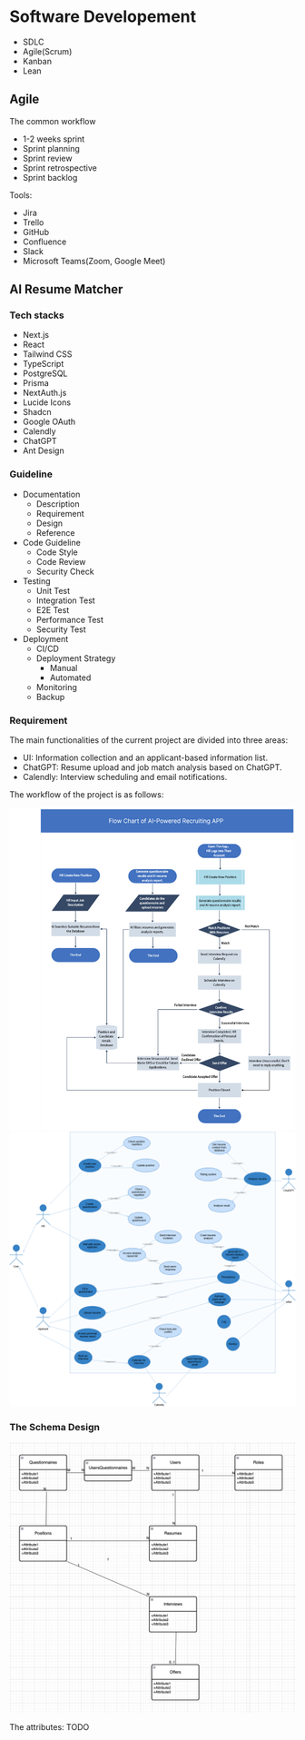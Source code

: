 # Software Developement

- SDLC
- Agile(Scrum)
- Kanban
- Lean

## Agile

The common workflow

- 1-2 weeks sprint
- Sprint planning
- Sprint review
- Sprint retrospective
- Sprint backlog

Tools:

- Jira
- Trello
- GitHub
- Confluence
- Slack
- Microsoft Teams(Zoom, Google Meet)

## AI Resume Matcher

### Tech stacks

- Next.js
- React
- Tailwind CSS
- TypeScript
- PostgreSQL
- Prisma
- NextAuth.js
- Lucide Icons
- Shadcn
- Google OAuth
- Calendly
- ChatGPT
- Ant Design

### Guideline

- Documentation
  - Description
  - Requirement
  - Design
  - Reference
- Code Guideline
  - Code Style
  - Code Review
  - Security Check
- Testing
  - Unit Test
  - Integration Test
  - E2E Test
  - Performance Test
  - Security Test
- Deployment
  - CI/CD
  - Deployment Strategy
    - Manual
    - Automated
  - Monitoring
  - Backup

### Requirement

The main functionalities of the current project are divided into three areas:

- UI: Information collection and an applicant-based information list.
- ChatGPT: Resume upload and job match analysis based on ChatGPT.
- Calendly: Interview scheduling and email notifications.

The workflow of the project is as follows:

![workflow](./assets/ai-resume-matcher.png)
![Use case](./assets/use_case.png)
### The Schema Design

![schema](./assets/schema.png)

The attributes: TODO
